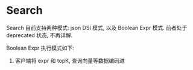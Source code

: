# Search

Search 目前支持两种模式: json DSl 模式, 以及 Boolean Expr 模式. 前者处于 deprecated 状态, 不再详解.

Boolean Expr 执行模式如下: 
1. 客户端将 expr 和 topK, 查询向量等数据编码进 
